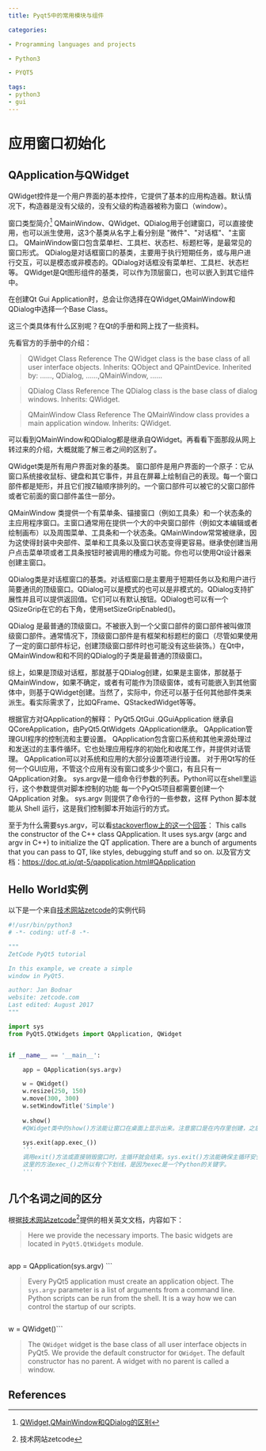 ```yaml
---
title: Pyqt5中的常用模块与组件

categories:

- Programming languages and projects

- Python3

- PYQT5

tags: 
- python3
- gui
---
```

# 应用窗口初始化



## QApplication与QWidget



QWidget控件是一个用户界面的基本控件，它提供了基本的应用构造器。默认情况下，构造器是没有父级的，没有父级的构造器被称为窗口（window）。

窗口类型简介[^1]
QMainWindow、QWidget、QDialog用于创建窗口，可以直接使用，也可以派生使用，这3个基类从名字上看分别是 "微件"、"对话框"、"主窗口。
QMainWindow窗口包含菜单栏、工具栏、状态栏、标题栏等，是最常见的窗口形式。
QDialog是对话框窗口的基类，主要用于执行短期任务，或与用户进行交互，可以是模态或非模态的。QDialog对话框没有菜单栏、工具栏、状态栏等。
QWidget是Qt图形组件的基类，可以作为顶层窗口，也可以嵌入到其它组件中。


在创建Qt Gui Application时，总会让你选择在QWidget,QMainWindow和QDialog中选择一个Base Class。

这三个类具体有什么区别呢？在Qt的手册和网上找了一些资料。

先看官方的手册中的介绍：

> QWidget Class Reference
The QWidget class is the base class of all user interface objects.
Inherits: QObject and QPaintDevice.
Inherited by: ……, QDialog, ……,QMainWindow, ……

>QDialog Class Reference
The QDialog class is the base class of dialog windows.
Inherits: QWidget.

>QMainWindow Class Reference
The QMainWindow class provides a main application window.
Inherits: QWidget.

可以看到QMainWindow和QDialog都是继承自QWidget。再看看下面那段从网上转过来的介绍，大概就能了解三者之间的区别了。

QWidget类是所有用户界面对象的基类。 窗口部件是用户界面的一个原子：它从窗口系统接收鼠标、键盘和其它事件，并且在屏幕上绘制自己的表现。每一个窗口部件都是矩形，并且它们按Z轴顺序排列的。一个窗口部件可以被它的父窗口部件或者它前面的窗口部件盖住一部分。

QMainWindow 类提供一个有菜单条、锚接窗口（例如工具条）和一个状态条的主应用程序窗口。主窗口通常用在提供一个大的中央窗口部件（例如文本编辑或者绘制画布）以及周围菜单、工具条和一个状态条。QMainWindow常常被继承，因为这使得封装中央部件、菜单和工具条以及窗口状态变得更容易。继承使创建当用户点击菜单项或者工具条按钮时被调用的槽成为可能。你也可以使用Qt设计器来创建主窗口。

QDialog类是对话框窗口的基类。对话框窗口是主要用于短期任务以及和用户进行简要通讯的顶级窗口。QDialog可以是模式的也可以是非模式的。QDialog支持扩展性并且可以提供返回值。它们可以有默认按钮。QDialog也可以有一个QSizeGrip在它的右下角，使用setSizeGripEnabled()。

QDialog 是最普通的顶级窗口。不被嵌入到一个父窗口部件的窗口部件被叫做顶级窗口部件。通常情况下，顶级窗口部件是有框架和标题栏的窗口（尽管如果使用了一定的窗口部件标记，创建顶级窗口部件时也可能没有这些装饰。）在Qt中，QMainWindow和和不同的QDialog的子类是最普通的顶级窗口。

综上，如果是顶级对话框，那就基于QDialog创建，如果是主窗体，那就基于QMainWindow，如果不确定，或者有可能作为顶级窗体，或有可能嵌入到其他窗体中，则基于QWidget创建。当然了，实际中，你还可以基于任何其他部件类来派生。看实际需求了，比如QFrame、QStackedWidget等等。


根据官方对QApplication的解释：
PyQt5.QtGui .QGuiApplication
继承自QCoreApplication，由PyQt5.QtWidgets .QApplication继承。
QApplication管理GUI程序的控制流和主要设置。
QApplication包含窗口系统和其他来源处理过和发送过的主事件循环。它也处理应用程序的初始化和收尾工作，并提供对话管理。
QApplication可以对系统和应用的大部分设置项进行设置。
对于用Qt写的任何一个GUI应用，不管这个应用有没有窗口或多少个窗口，有且只有一QApplication对象。
sys.argv是一组命令行参数的列表。Python可以在shell里运行，这个参数提供对脚本控制的功能
每一个PyQt5项目都需要创建一个 QApplication 对象。 sys.argv 则提供了命令行的一些参数，这样 Python 脚本就能从 Shell 运行，这是我们控制脚本开始运行的方式。



至于为什么需要sys.argv，可以看[stackoverflow上的这一个回答](https://stackoverflow.com/questions/27940378/why-do-i-need-sys-argv-to-start-a-qapplication-in-pyqt)：
This calls the constructor of the C++ class QApplication. 
It uses sys.argv (argc and argv in C++) to initialize the QT application. 
There are a bunch of arguments that you can pass to QT, like styles, debugging stuff and so on.
以及官方文档：https://doc.qt.io/qt-5/qapplication.html#QApplication



## Hello World实例



以下是一个来自[技术网站zetcode](www.zetcode.com)的实例代码
```python
#!/usr/bin/python3
# -*- coding: utf-8 -*-

"""
ZetCode PyQt5 tutorial 

In this example, we create a simple
window in PyQt5.

author: Jan Bodnar
website: zetcode.com 
Last edited: August 2017
"""

import sys
from PyQt5.QtWidgets import QApplication, QWidget


if __name__ == '__main__':

    app = QApplication(sys.argv)

    w = QWidget()
    w.resize(250, 150)
    w.move(300, 300)
    w.setWindowTitle('Simple')
    
    w.show()
    #QWidget类中的show()方法能让窗口在桌面上显示出来。注意窗口是在内存里创建，之后才能在显示器里显示出来

    sys.exit(app.exec_())
    '''
    调用exit()方法或直接销毁窗口时，主循环就会结束。sys.exit()方法能确保主循环安全退出。外部环境会收到窗口如何结束的信息。
    这里的方法exec_()之所以有个下划线，是因为exec是一个Python的关键字。
    '''
```



## 几个名词之间的区分



根据[技术网站zetcode[^2]提供的相关英文文档](https://www.zetcode.com/gui/pyqt5/firstprograms/)，内容如下：

> Here we provide the necessary imports. The basic widgets are located in `PyQt5.QtWidgets` module.

> ```
app = QApplication(sys.argv) ```

> Every PyQt5 application must create an application object. The `sys.argv` parameter is a list of arguments from a command line. Python scripts can be run from the shell. It is a way how we can control the startup of our scripts.

> ```
w = QWidget()```

> The `QWidget` widget is the base class of all user interface objects in PyQt5. We provide the default constructor for `QWidget`. The default constructor has no parent. A widget with no parent is called a window.





## References

[^1]: [QWidget,QMainWindow和QDialog的区别](https://blog.csdn.net/ikahn/article/details/6706284)
[^2]: [技术网站zetcode](www.zetcode.com)





